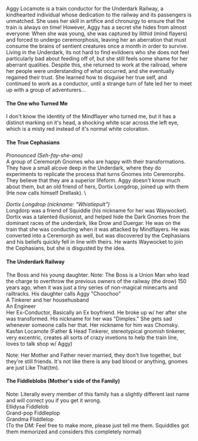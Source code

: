 Aggy Locamote is a train conductor for the Underdark Railway, a kindhearted individual whose dedication to the railway and its passengers is unmatched. She uses her skill in artifice and chronurgy to ensure that the train is always on time! However, Aggy has a secret she hides from almost everyone: When she was young, she was captured by Ilithid (mind flayers) and forced to undergo ceremorphosis, leaving her an aberration that must consume the brains of sentient creatures once a month in order to survive. Living in the Underdark, its not hard to find evildoers who she does not feel particularly bad about feeding off of, but she still feels some shame for her aberrant qualities. Despite this, she returned to work at the railroad, where her people were understanding of what occurred, and she eventually regained their trust. She learned how to disguise her true self, and continued to work as a conductor, until a strange turn of fate led her to meet up with a group of adventurers...

#### The One who Turned Me
I don't know the identity of the Mindflayer who turned me, but it has a distinct marking on it's head, a shocking white scar across the left eye, which is a misty red instead of it's normal white coloration.

#### The True Cephasians 
*Pronounced (Seh-fay-she-ans)* \
A group of Ceremorph Gnomes who are happy with their transformations. They have a small alcove deep in the Underdark, where they do experiments to replicate the process that turns Gnomes into Ceremorphs. They believe that they are a superior lifeform. Aggy doesn't know much about them, but an old friend of hers, Dortix Longdrop, joined up with them (He now calls himself Drellask). \

*Dortix Longdrop (nickname: "Whistlepult")* \
Longdorp was a friend of Squiddle (his nickname for her was Waywocket). Dortix was a talented illusionist, and helped hide the Dark Gnomes from the dominant races of the underdark, like Drow and Duergar. He was on the train that she was conducting when it was attacked by Mindflayers. He was converted into a Ceremorph as well, but was discovered by the Cephasians and his beliefs quickly fell in line with theirs. He wants Waywocket to join the Cephasians, but she is disgusted by the idea. 

#### The Underdark Railway
The Boss and his young daughter. Note: The Boss is a Union Man who lead the charge to overthrow the previous owners of the railway (the drow) 150 years ago, when it was just a tiny series of non-magical minecarts and railtracks. His daughter calls Aggy "Choochoo"\
A Tinkerer and her househusband \
An Engineer \
Her Ex-Conductor, Basically an Ex boyfriend. He broke up w/ her after she was transformed. His nickname for her was "Dimples." She gets sad whenever someone calls her that. Her nickname for him was Chomsky. \
Kasfan Locamote (Father & Head Tinkerer, stereotypical gnomish tinkerer, very excentric, creates all sorts of crazy invetions to help the train line, loves to talk shop w/ Aggy) 

Note: Her Mother and Father never married, they don't live together, but they're still friends. It's not like there is any bad blood or anything, gnomes are just Like That(tm).  

#### The Fiddleblobs (Mother's side of the Family)
Note: Literally every member of this family has a slightly different last name and will correct you if you get it wrong. \
Ellidysa Fiddlelob \
Grand-pop Fiddleplop \
Grandma Fliddlelop \
(To the DM: Feel free to make more, please just tell me them. Squiddles got them memorized and considers this completely normal)
